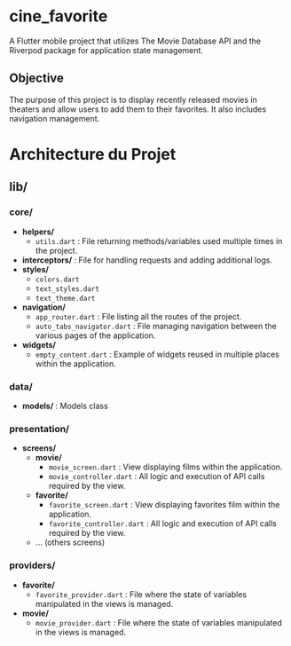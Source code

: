 # cine_favorite

A Flutter mobile project that utilizes The Movie Database API and the Riverpod package for application state management.

## Objective

The purpose of this project is to display recently released movies in theaters and allow users to add them to their favorites. It also includes navigation management.

# Architecture du Projet

## lib/

### core/
- **helpers/**
  - `utils.dart` : File returning methods/variables used multiple times in the project.
- **interceptors/** : File for handling requests and adding additional logs.
- **styles/**
  - `colors.dart`
  - `text_styles.dart`
  - `text_theme.dart`
- **navigation/**
  - `app_router.dart` : File listing all the routes of the project.
  - `auto_tabs_navigator.dart` : File managing navigation between the various pages of the application.
- **widgets/**
  - `empty_content.dart` : Example of widgets reused in multiple places within the application.

### data/
- **models/** :  Models class

### presentation/
- **screens/**
  - **movie/**
    - `movie_screen.dart`  : View displaying films within the application.
    - `movie_controller.dart` : All logic and execution of API calls required by the view.
  - **favorite/**
    - `favorite_screen.dart` : View displaying favorites film within the application.
    - `favorite_controller.dart` : All logic and execution of API calls required by the view.
  - ... (others screens)

### providers/
- **favorite/**
  - `favorite_provider.dart` : File where the state of variables manipulated in the views is managed.
- **movie/**
  - `movie_provider.dart` : File where the state of variables manipulated in the views is managed.

